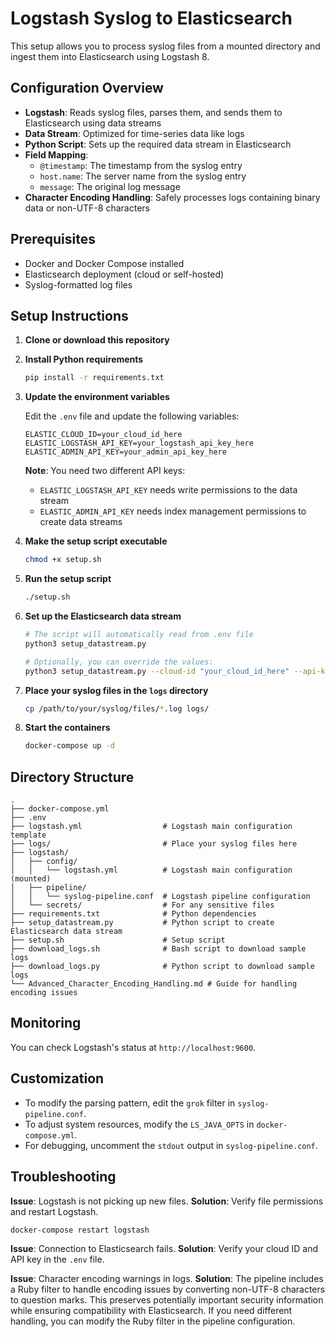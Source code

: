 # Logstash Syslog to Elasticsearch

This setup allows you to process syslog files from a mounted directory and ingest them into Elasticsearch using Logstash 8.

## Configuration Overview

- **Logstash**: Reads syslog files, parses them, and sends them to Elasticsearch using data streams
- **Data Stream**: Optimized for time-series data like logs
- **Python Script**: Sets up the required data stream in Elasticsearch
- **Field Mapping**:
  - `@timestamp`: The timestamp from the syslog entry
  - `host.name`: The server name from the syslog entry
  - `message`: The original log message
- **Character Encoding Handling**: Safely processes logs containing binary data or non-UTF-8 characters

## Prerequisites

- Docker and Docker Compose installed
- Elasticsearch deployment (cloud or self-hosted)
- Syslog-formatted log files

## Setup Instructions

1. **Clone or download this repository**

2. **Install Python requirements**
   ```bash
   pip install -r requirements.txt
   ```

3. **Update the environment variables**

   Edit the `.env` file and update the following variables:
   ```
   ELASTIC_CLOUD_ID=your_cloud_id_here
   ELASTIC_LOGSTASH_API_KEY=your_logstash_api_key_here
   ELASTIC_ADMIN_API_KEY=your_admin_api_key_here
   ```
   
   **Note**: You need two different API keys:
   - `ELASTIC_LOGSTASH_API_KEY` needs write permissions to the data stream
   - `ELASTIC_ADMIN_API_KEY` needs index management permissions to create data streams

4. **Make the setup script executable**
   ```bash
   chmod +x setup.sh
   ```

5. **Run the setup script**
   ```bash
   ./setup.sh
   ```

6. **Set up the Elasticsearch data stream**
   ```bash
   # The script will automatically read from .env file
   python3 setup_datastream.py
   
   # Optionally, you can override the values:
   python3 setup_datastream.py --cloud-id "your_cloud_id_here" --api-key "your_api_key_here"
   ```

7. **Place your syslog files in the `logs` directory**
   ```bash
   cp /path/to/your/syslog/files/*.log logs/
   ```

8. **Start the containers**
   ```bash
   docker-compose up -d
   ```

## Directory Structure

```
.
├── docker-compose.yml
├── .env
├── logstash.yml                  # Logstash main configuration template
├── logs/                         # Place your syslog files here
├── logstash/
│   ├── config/
│   │   └── logstash.yml          # Logstash main configuration (mounted)
│   ├── pipeline/
│   │   └── syslog-pipeline.conf  # Logstash pipeline configuration
│   └── secrets/                  # For any sensitive files
├── requirements.txt              # Python dependencies
├── setup_datastream.py           # Python script to create Elasticsearch data stream
├── setup.sh                      # Setup script
├── download_logs.sh              # Bash script to download sample logs
├── download_logs.py              # Python script to download sample logs
└── Advanced_Character_Encoding_Handling.md # Guide for handling encoding issues
```

## Monitoring

You can check Logstash's status at `http://localhost:9600`.

## Customization

- To modify the parsing pattern, edit the `grok` filter in `syslog-pipeline.conf`.
- To adjust system resources, modify the `LS_JAVA_OPTS` in `docker-compose.yml`.
- For debugging, uncomment the `stdout` output in `syslog-pipeline.conf`.

## Troubleshooting

**Issue**: Logstash is not picking up new files.
**Solution**: Verify file permissions and restart Logstash.
```bash
docker-compose restart logstash
```

**Issue**: Connection to Elasticsearch fails.
**Solution**: Verify your cloud ID and API key in the `.env` file.

**Issue**: Character encoding warnings in logs.
**Solution**: The pipeline includes a Ruby filter to handle encoding issues by converting non-UTF-8 characters to question marks. This preserves potentially important security information while ensuring compatibility with Elasticsearch. If you need different handling, you can modify the Ruby filter in the pipeline configuration.

